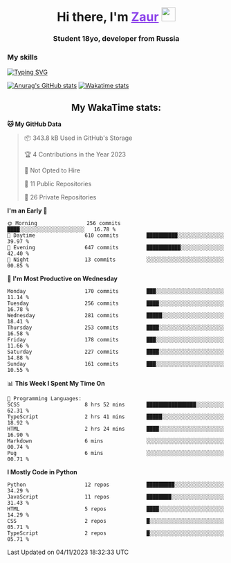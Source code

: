 <h1 align="center">
    Hi there, I'm 
    <a href="https://t.me/skyguy" target="_blank" style="color: #8C43EA">Zaur</a>
    <img src="https://github.com/blackcater/blackcater/raw/main/images/Hi.gif" height="32">
</h1>

<h3 align="center">
    Student 18yo, developer from Russia
</h3>  

### **My skills**
[![Typing SVG](https://readme-typing-svg.herokuapp.com?font=Oxanium&duration=3000&pause=1500&color=8C43EA&height=30&lines=Python:+FastAPI,+Flask,+Aiogram,+Telethon;SQL:+PostgreSQL,+SQLite;JavaScript/TypeScript:+React.js;HTML+(PUG),+CSS+(SCSS))](https://git.io/typing-svg)

[![Anurag's GitHub stats](https://github-readme-stats.vercel.app/api?username=mrskyguy&hide_title=true&count_private=true&show_icons=true&title_color=8C43EA&icon_color=BE57EA&bg_color=30,191919,341b56&text_color=B1B1B1&border_radius=10&hide_border=true)](https://github.com/anuraghazra/github-readme-stats)
[![Wakatime stats](https://github-readme-stats.vercel.app/api/wakatime?username=skyguy&hide_title=true&show_icons=true&title_color=8C43EA&icon_color=BE57EA&bg_color=30,191919,341b56&text_color=B1B1B1&border_radius=10&hide_border=true)](https://github.com/anuraghazra/github-readme-stats)


<h2 align="center"> My WakaTime stats: </h2>

<!--START_SECTION:waka-->
**🐱 My GitHub Data** 

> 📦 343.8 kB Used in GitHub's Storage 
 > 
> 🏆 4 Contributions in the Year 2023
 > 
> 🚫 Not Opted to Hire
 > 
> 📜 11 Public Repositories 
 > 
> 🔑 26 Private Repositories 
 > 
**I'm an Early 🐤** 

```text
🌞 Morning                256 commits         ████░░░░░░░░░░░░░░░░░░░░░   16.78 % 
🌆 Daytime                610 commits         ██████████░░░░░░░░░░░░░░░   39.97 % 
🌃 Evening                647 commits         ███████████░░░░░░░░░░░░░░   42.40 % 
🌙 Night                  13 commits          ░░░░░░░░░░░░░░░░░░░░░░░░░   00.85 % 
```
📅 **I'm Most Productive on Wednesday** 

```text
Monday                   170 commits         ███░░░░░░░░░░░░░░░░░░░░░░   11.14 % 
Tuesday                  256 commits         ████░░░░░░░░░░░░░░░░░░░░░   16.78 % 
Wednesday                281 commits         █████░░░░░░░░░░░░░░░░░░░░   18.41 % 
Thursday                 253 commits         ████░░░░░░░░░░░░░░░░░░░░░   16.58 % 
Friday                   178 commits         ███░░░░░░░░░░░░░░░░░░░░░░   11.66 % 
Saturday                 227 commits         ████░░░░░░░░░░░░░░░░░░░░░   14.88 % 
Sunday                   161 commits         ███░░░░░░░░░░░░░░░░░░░░░░   10.55 % 
```


📊 **This Week I Spent My Time On** 

```text
💬 Programming Languages: 
SCSS                     8 hrs 52 mins       ████████████████░░░░░░░░░   62.31 % 
TypeScript               2 hrs 41 mins       █████░░░░░░░░░░░░░░░░░░░░   18.92 % 
HTML                     2 hrs 24 mins       ████░░░░░░░░░░░░░░░░░░░░░   16.90 % 
Markdown                 6 mins              ░░░░░░░░░░░░░░░░░░░░░░░░░   00.74 % 
Pug                      6 mins              ░░░░░░░░░░░░░░░░░░░░░░░░░   00.71 % 
```

**I Mostly Code in Python** 

```text
Python                   12 repos            █████████░░░░░░░░░░░░░░░░   34.29 % 
JavaScript               11 repos            ████████░░░░░░░░░░░░░░░░░   31.43 % 
HTML                     5 repos             ████░░░░░░░░░░░░░░░░░░░░░   14.29 % 
CSS                      2 repos             █░░░░░░░░░░░░░░░░░░░░░░░░   05.71 % 
TypeScript               2 repos             █░░░░░░░░░░░░░░░░░░░░░░░░   05.71 % 
```




 Last Updated on 04/11/2023 18:32:33 UTC
<!--END_SECTION:waka-->
